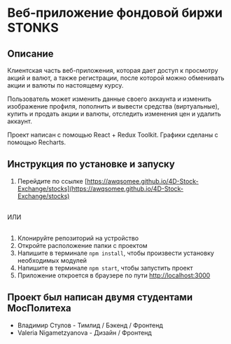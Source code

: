 # Веб-приложение фондовой биржи STONKS

## Описание

Клиентская часть веб-приложения, которая дает доступ к просмотру акций и валют, а также регистрации, после которой можно обменивать акции и валюты по настоящему курсу.

Пользователь может изменить данные своего аккаунта и изменить изображение профиля, пополнить и вывести средства (виртуальные), купить и продать акции и валюты, отследить изменения цен и удалить аккаунт.

Проект написан с помощью React + Redux Toolkit. Графики сделаны с помощью Recharts.

## Инструкция по установке и запуску
1. Перейдите по ссылке [https://awqsomee.github.io/4D-Stock-Exchange/stocks](https://awqsomee.github.io/4D-Stock-Exchange/stocks) 
<br />
ИЛИ
<br />
<br />
   
1. Клонируйте репозиторий на устройство
2. Откройте расположение папки с проектом
3. Напишите в терминале `npm install`, чтобы произвести установку необходимых модулей
4. Напишите в терминале `npm start`, чтобы запустить проект
5. Приложение откроется в браузере по пути [http://localhost:3000](http://localhost:3000)

## Проект был написан двумя студентами МосПолитеха
* Владимир Стулов - Тимлид / Бэкенд / Фронтенд 
* Valeria Nigametzyanova - Дизайн / Фронтенд
